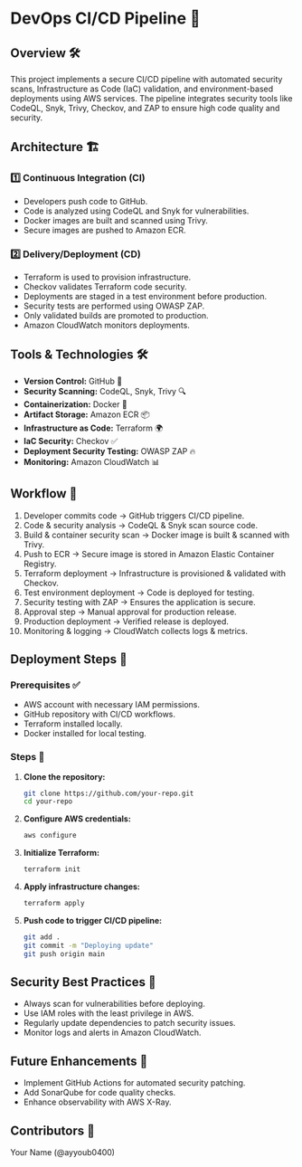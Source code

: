 ﻿# DevOps CI/CD Pipeline 🚀

## Overview 🛠️

This project implements a secure CI/CD pipeline with automated security scans, Infrastructure as Code (IaC) validation, and environment-based deployments using AWS services. The pipeline integrates security tools like CodeQL, Snyk, Trivy, Checkov, and ZAP to ensure high code quality and security.

## Architecture 🏗️

### 1️⃣ Continuous Integration (CI)

*   Developers push code to GitHub.
*   Code is analyzed using CodeQL and Snyk for vulnerabilities.
*   Docker images are built and scanned using Trivy.
*   Secure images are pushed to Amazon ECR.

### 2️⃣ Delivery/Deployment (CD)

*   Terraform is used to provision infrastructure.
*   Checkov validates Terraform code security.
*   Deployments are staged in a test environment before production.
*   Security tests are performed using OWASP ZAP.
*   Only validated builds are promoted to production.
*   Amazon CloudWatch monitors deployments.

## Tools & Technologies 🛠️

*   **Version Control:** GitHub 🐙
*   **Security Scanning:** CodeQL, Snyk, Trivy 🔍
*   **Containerization:** Docker 🐳
*   **Artifact Storage:** Amazon ECR 📦
*   **Infrastructure as Code:** Terraform 🌍
*   **IaC Security:** Checkov ✅
*   **Deployment Security Testing:** OWASP ZAP 🔥
*   **Monitoring:** Amazon CloudWatch 📊

## Workflow 🔄

1.  Developer commits code → GitHub triggers CI/CD pipeline.
2.  Code & security analysis → CodeQL & Snyk scan source code.
3.  Build & container security scan → Docker image is built & scanned with Trivy.
4.  Push to ECR → Secure image is stored in Amazon Elastic Container Registry.
5.  Terraform deployment → Infrastructure is provisioned & validated with Checkov.
6.  Test environment deployment → Code is deployed for testing.
7.  Security testing with ZAP → Ensures the application is secure.
8.  Approval step → Manual approval for production release.
9.  Production deployment → Verified release is deployed.
10. Monitoring & logging → CloudWatch collects logs & metrics.

## Deployment Steps 🚀

### Prerequisites ✅

*   AWS account with necessary IAM permissions.
*   GitHub repository with CI/CD workflows.
*   Terraform installed locally.
*   Docker installed for local testing.

### Steps 📌

1.  **Clone the repository:**

    ```bash
    git clone https://github.com/your-repo.git
    cd your-repo
    ```

2.  **Configure AWS credentials:**

    ```bash
    aws configure
    ```

3.  **Initialize Terraform:**

    ```bash
    terraform init
    ```

4.  **Apply infrastructure changes:**

    ```bash
    terraform apply
    ```

5.  **Push code to trigger CI/CD pipeline:**

    ```bash
    git add .
    git commit -m "Deploying update"
    git push origin main
    ```

## Security Best Practices 🔐

*   Always scan for vulnerabilities before deploying.
*   Use IAM roles with the least privilege in AWS.
*   Regularly update dependencies to patch security issues.
*   Monitor logs and alerts in Amazon CloudWatch.

## Future Enhancements 🔮

*   Implement GitHub Actions for automated security patching.
*   Add SonarQube for code quality checks.
*   Enhance observability with AWS X-Ray.

## Contributors 👥

Your Name (@ayyoub0400)
